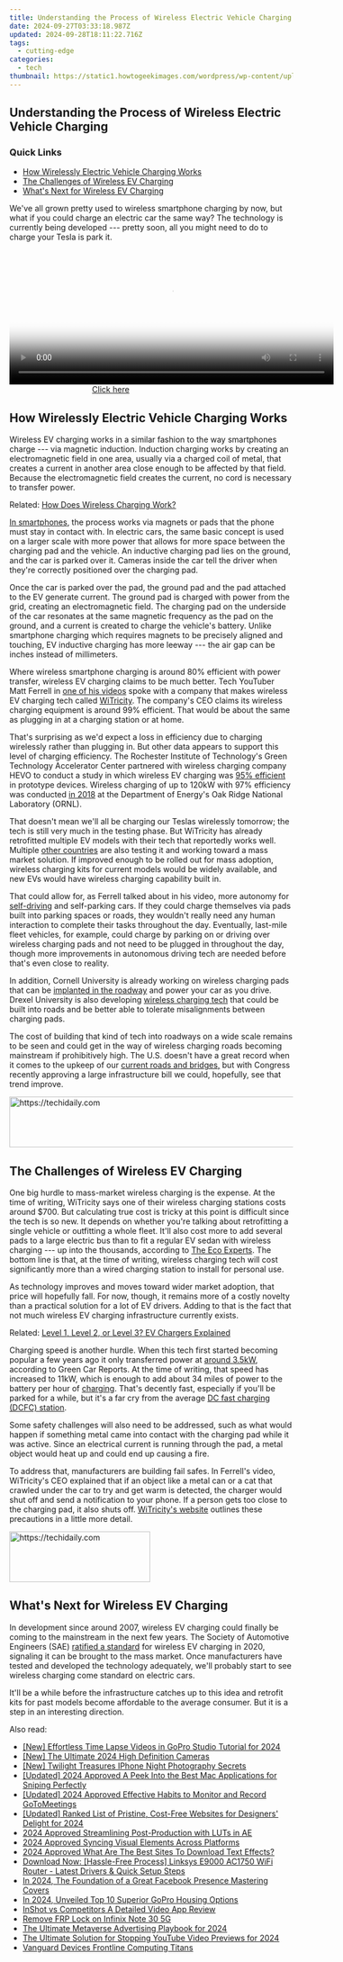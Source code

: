 ```yaml
---
title: Understanding the Process of Wireless Electric Vehicle Charging
date: 2024-09-27T03:33:18.987Z
updated: 2024-09-28T18:11:22.716Z
tags:
  - cutting-edge
categories:
  - tech
thumbnail: https://static1.howtogeekimages.com/wordpress/wp-content/uploads/2022/09/shutterstock_2144790221.jpg
---
```


## Understanding the Process of Wireless Electric Vehicle Charging

### Quick Links

* [How Wirelessly Electric Vehicle Charging Works](https://fox-http.techidaily.com/updated-bright-future-for-your-android-videos-a-comprehensive-plan/)
* [The Challenges of Wireless EV Charging](https://win-dash.techidaily.com/1722976822942-get-your-free-epson-et-2750-drivers-installed-on-windows-pcs-today/)
* [What's Next for Wireless EV Charging](https://snapchat-videos.techidaily.com/updated-2024-approved-evaluating-engagement-a-side-by-side-look-at-tiktok-and-snap/)

 We've all grown pretty used to wireless smartphone charging by now, but what if you could charge an electric car the same way? The technology is currently being developed --- pretty soon, all you might need to do to charge your Tesla is park it.

<!-- affiliate ads begin -->
<span id="1993645">
					<video width="576" height="240" style="cursor:pointer"
           poster="//a.impactradius-go.com/display-clicktoplayimage/1993645.png"
           onclick="if(!this.playClicked){this.play();this.setAttribute('controls',true);this.playClicked=true;}">
	   <source src="//a.impactradius-go.com/display-ad/22993-1993645">
	   <img src="//a.impactradius-go.com/display-clicktoplayimage/1993645.png" style="border: none; height: 100%; width: 100%; object-fit: contain">
	</video>
	<div style="width:360px;text-align:center"><a href="javascript:window.open(decodeURIComponent('https%3A%2F%2Fhomestyler.sjv.io%2Fc%2F5597632%2F1993645%2F22993'), '_blank');void(0);">Click here</a></div>
</span>
<img height="0" width="0" src="https://imp.pxf.io/i/5597632/1993645/22993" style="position:absolute;visibility:hidden;" border="0" />
<!-- affiliate ads end -->

##  How Wirelessly Electric Vehicle Charging Works

 Wireless EV charging works in a similar fashion to the way smartphones charge --- via magnetic induction. Induction charging works by creating an electromagnetic field in one area, usually via a charged coil of metal, that creates a current in another area close enough to be affected by that field. Because the electromagnetic field creates the current, no cord is necessary to transfer power.

Related: [How Does Wireless Charging Work?](https://eaxpv-info.techidaily.com/new-2024-approved-free-yourself-from-cash-for-sound-the-best-18-audio-crackers-on-youtube/) 

[In smartphones](https://eaxpv-info.techidaily.com/new-2024-approved-free-yourself-from-cash-for-sound-the-best-18-audio-crackers-on-youtube/), the process works via magnets or pads that the phone must stay in contact with. In electric cars, the same basic concept is used on a larger scale with more power that allows for more space between the charging pad and the vehicle. An inductive charging pad lies on the ground, and the car is parked over it. Cameras inside the car tell the driver when they're correctly positioned over the charging pad.

 Once the car is parked over the pad, the ground pad and the pad attached to the EV generate current. The ground pad is charged with power from the grid, creating an electromagnetic field. The charging pad on the underside of the car resonates at the same magnetic frequency as the pad on the ground, and a current is created to charge the vehicle's battery. Unlike smartphone charging which requires magnets to be precisely aligned and touching, EV inductive charging has more leeway --- the air gap can be inches instead of millimeters.

 Where wireless smartphone charging is around 80% efficient with power transfer, wireless EV charging claims to be much better. Tech YouTuber Matt Ferrell in [one of his videos](https://www.anrdoezrs.net/links/3607085/type/dlg/sid/UUhtgUeUpU204311/https://www.youtube.com/watch?v=s8EF7ZGORS0) spoke with a company that makes wireless EV charging tech called [WiTricity](https://witricity.com/technology/). The company's CEO claims its wireless charging equipment is around 99% efficient. That would be about the same as plugging in at a charging station or at home.

 That's surprising as we'd expect a loss in efficiency due to charging wirelessly rather than plugging in. But other data appears to support this level of charging efficiency. The Rochester Institute of Technology's Green Technology Accelerator Center partnered with wireless charging company HEVO to conduct a study in which wireless EV charging was [95% efficient](https://www.rit.edu/affiliate/nysp2i/sites/rit.edu.affiliate.nysp2i/files/docs/resources/HEVO%5FEvaluates%5FWireless%5FEV%5FCharging%5FEfficiency.pdf) in prototype devices. Wireless charging of up to 120kW with 97% efficiency was conducted [in 2018](https://insideevs.com/news/340478/120-kw-wireless-charging-proves-97-efficient/) at the Department of Energy's Oak Ridge National Laboratory (ORNL).

 That doesn't mean we'll all be charging our Teslas wirelessly tomorrow; the tech is still very much in the testing phase. But WiTricity has already retrofitted multiple EV models with their tech that reportedly works well. Multiple [other countries](https://www.techradar.com/news/wireless-electric-car-charging-pads-now-available-for-drivers-of-special-renault-evs) are also testing it and working toward a mass market solution. If improved enough to be rolled out for mass adoption, wireless charging kits for current models would be widely available, and new EVs would have wireless charging capability built in.

 That could allow for, as Ferrell talked about in his video, more autonomy for [self-driving](https://www.reviewgeek.com/107497/i-took-a-ride-in-a-self-driving-car-and-didnt-die/) and self-parking cars. If they could charge themselves via pads built into parking spaces or roads, they wouldn't really need any human interaction to complete their tasks throughout the day. Eventually, last-mile fleet vehicles, for example, could charge by parking on or driving over wireless charging pads and not need to be plugged in throughout the day, though more improvements in autonomous driving tech are needed before that's even close to reality.

 In addition, Cornell University is already working on wireless charging pads that can be [implanted in the roadway](https://www.anrdoezrs.net/links/3607085/type/dlg/sid/UUhtgUeUpU204311/https://www.youtube.com/watch?v=8BQUIRBMSWA) and power your car as you drive. Drexel University is also developing [wireless charging tech](https://drexel.edu/news/archive/2022/June/frequency-tuning-wireless-electric-vehicle-charging) that could be built into roads and be better able to tolerate misalignments between charging pads.

 The cost of building that kind of tech into roadways on a wide scale remains to be seen and could get in the way of wireless charging roads becoming mainstream if prohibitively high. The U.S. doesn't have a great record when it comes to the upkeep of our [current roads and bridges,](https://www.cfr.org/backgrounder/state-us-infrastructure) but with Congress recently approving a large infrastructure bill we could, hopefully, see that trend improve.

<!-- affiliate ads begin -->
<a href="https://appsumo.8odi.net/c/5597632/2043638/7443" target="_top" id="2043638">
  <img src="//a.impactradius-go.com/display-ad/7443-2043638" border="0" alt="https://techidaily.com" width="728" height="90"/>
</a>
<img height="0" width="0" src="https://appsumo.8odi.net/i/5597632/2043638/7443" style="position:absolute;visibility:hidden;" border="0" />
<!-- affiliate ads end -->

##  The Challenges of Wireless EV Charging

 One big hurdle to mass-market wireless charging is the expense. At the time of writing, WiTricity says one of their wireless charging stations costs around $700\. But calculating true cost is tricky at this point is difficult since the tech is so new. It depends on whether you're talking about retrofitting a single vehicle or outfitting a whole fleet. It'll also cost more to add several pads to a large electric bus than to fit a regular EV sedan with wireless charging --- up into the thousands, according to [The Eco Experts](https://www.theecoexperts.co.uk/electric-vehicles/wireless-ev-charging#link-how-much-does-wireless-electric-vehicle-charging-cost). The bottom line is that, at the time of writing, wireless charging tech will cost significantly more than a wired charging station to install for personal use.

 As technology improves and moves toward wider market adoption, that price will hopefully fall. For now, though, it remains more of a costly novelty than a practical solution for a lot of EV drivers. Adding to that is the fact that not much wireless EV charging infrastructure currently exists.

Related: [Level 1, Level 2, or Level 3? EV Chargers Explained](https://visual-screen-recording.techidaily.com/unveiling-wintv-magic-compre-written-guide-to-capturing-live-on-windows-pc-for-2024/) 

 Charging speed is another hurdle. When this tech first started becoming popular a few years ago it only transferred power at [around 3.5kW](https://www.greencarreports.com/news/1130055%5Fwireless-ev-charging-gets-a-boost-single-standard-will-harmonize-systems-up-to-11-kw), according to Green Car Reports. At the time of writing, that speed has increased to 11kW, which is enough to add about 34 miles of power to the battery per hour of [charging](https://fox-friendly.techidaily.com/2024-approved-11-ultimate-phantom-4-accessories-to-purchase/). That's decently fast, especially if you'll be parked for a while, but it's a far cry from the average [DC fast charging (DCFC) station](https://visual-screen-recording.techidaily.com/unveiling-wintv-magic-compre-written-guide-to-capturing-live-on-windows-pc-for-2024/).

 Some safety challenges will also need to be addressed, such as what would happen if something metal came into contact with the charging pad while it was active. Since an electrical current is running through the pad, a metal object would heat up and could end up causing a fire.

 To address that, manufacturers are building fail safes. In Ferrell's video, WiTricity's CEO explained that if an object like a metal can or a cat that crawled under the car to try and get warm is detected, the charger would shut off and send a notification to your phone. If a person gets too close to the charging pad, it also shuts off. [WiTricity's website](https://witricity.com/products/automotive/) outlines these precautions in a little more detail.

<!-- affiliate ads begin -->
<a href="https://aligracehair.sjv.io/c/5597632/2135398/19272" target="_top" id="2135398">
  <img src="//a.impactradius-go.com/display-ad/19272-2135398" border="0" alt="https://techidaily.com" width="250" height="90"/>
</a>
<img height="0" width="0" src="https://aligracehair.sjv.io/i/5597632/2135398/19272" style="position:absolute;visibility:hidden;" border="0" />
<!-- affiliate ads end -->

##  What's Next for Wireless EV Charging

 In development since around 2007, wireless EV charging could finally be coming to the mainstream in the next few years. The Society of Automotive Engineers (SAE) [ratified a standard](https://witricity.com/products/automotive/) for wireless EV charging in 2020, signaling it can be brought to the mass market. Once manufacturers have tested and developed the technology adequately, we'll probably start to see wireless charging come standard on electric cars.

 It'll be a while before the infrastructure catches up to this idea and retrofit kits for past models become affordable to the average consumer. But it is a step in an interesting direction.

<ins class="adsbygoogle"
     style="display:block"
     data-ad-format="autorelaxed"
     data-ad-client="ca-pub-7571918770474297"
     data-ad-slot="1223367746"></ins>

<ins class="adsbygoogle"
     style="display:block"
     data-ad-client="ca-pub-7571918770474297"
     data-ad-slot="8358498916"
     data-ad-format="auto"
     data-full-width-responsive="true"></ins>

<span class="atpl-alsoreadstyle">Also read:</span>
<div><ul>
<li><a href="https://fox-access.techidaily.com/new-effortless-time-lapse-videos-in-gopro-studio-tutorial-for-2024/"><u>[New] Effortless Time Lapse Videos in GoPro Studio Tutorial for 2024</u></a></li>
<li><a href="https://some-skills.techidaily.com/new-the-ultimate-2024-high-definition-cameras/"><u>[New] The Ultimate 2024 High Definition Cameras</u></a></li>
<li><a href="https://some-skills.techidaily.com/new-twilight-treasures-iphone-night-photography-secrets/"><u>[New] Twilight Treasures IPhone Night Photography Secrets</u></a></li>
<li><a href="https://video-screen-grab.techidaily.com/updated-2024-approved-a-peek-into-the-best-mac-applications-for-sniping-perfectly/"><u>[Updated] 2024 Approved A Peek Into the Best Mac Applications for Sniping Perfectly</u></a></li>
<li><a href="https://video-screen-grab.techidaily.com/updated-2024-approved-effective-habits-to-monitor-and-record-gotomeetings/"><u>[Updated] 2024 Approved Effective Habits to Monitor and Record GoToMeetings</u></a></li>
<li><a href="https://article-knowledge.techidaily.com/updated-ranked-list-of-pristine-cost-free-websites-for-designers-delight-for-2024/"><u>[Updated] Ranked List of Pristine, Cost-Free Websites for Designers' Delight for 2024</u></a></li>
<li><a href="https://some-skills.techidaily.com/2024-approved-streamlining-post-production-with-luts-in-ae/"><u>2024 Approved Streamlining Post-Production with LUTs in AE</u></a></li>
<li><a href="https://some-skills.techidaily.com/2024-approved-syncing-visual-elements-across-platforms/"><u>2024 Approved Syncing Visual Elements Across Platforms</u></a></li>
<li><a href="https://some-skills.techidaily.com/2024-approved-what-are-the-best-sites-to-download-text-effects/"><u>2024 Approved What Are The Best Sites To Download Text Effects?</u></a></li>
<li><a href="https://win-amazing.techidaily.com/download-now-hassle-free-process-linksys-e9000-ac1750-wifi-router-latest-drivers-and-quick-setup-steps/"><u>Download Now: [Hassle-Free Process] Linksys E9000 AC1750 WiFi Router - Latest Drivers & Quick Setup Steps</u></a></li>
<li><a href="https://facebook-videos.techidaily.com/in-2024-the-foundation-of-a-great-facebook-presence-mastering-covers/"><u>In 2024, The Foundation of a Great Facebook Presence Mastering Covers</u></a></li>
<li><a href="https://some-skills.techidaily.com/in-2024-unveiled-top-10-superior-gopro-housing-options/"><u>In 2024, Unveiled Top 10 Superior GoPro Housing Options</u></a></li>
<li><a href="https://fox-access.techidaily.com/inshot-vs-competitors-a-detailed-video-app-review/"><u>InShot vs Competitors A Detailed Video App Review</u></a></li>
<li><a href="https://review-topics.techidaily.com/remove-frp-lock-on-infinix-note-30-5g-by-drfone-android-unlock-remove-google-frp/"><u>Remove FRP Lock on Infinix Note 30 5G</u></a></li>
<li><a href="https://some-skills.techidaily.com/the-ultimate-metaverse-advertising-playbook-for-2024/"><u>The Ultimate Metaverse Advertising Playbook for 2024</u></a></li>
<li><a href="https://some-skills.techidaily.com/the-ultimate-solution-for-stopping-youtube-video-previews-for-2024/"><u>The Ultimate Solution for Stopping YouTube Video Previews for 2024</u></a></li>
<li><a href="https://fox-http.techidaily.com/vanguard-devices-frontline-computing-titans/"><u>Vanguard Devices Frontline Computing Titans</u></a></li>
</ul></div>

